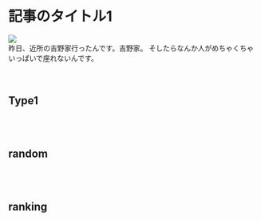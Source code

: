 <div id="page">
	<div id="main_image">
		<div id="main_image_inner">
			<h1>記事のタイトル1</h1>
		</div>
	</div>
	<img id="main-thum" src="https://sinozu.github.io/static20200403/01/food_gyudon.png">
		<div id="section01">
			昨日、近所の吉野家行ったんです。吉野家。
そしたらなんか人がめちゃくちゃいっぱいで座れないんです。
		</div>
</div>

<br>
<br>
<h2>Type1</h2>
<div class="uz-placement_code1_test uz-ny"></div>
<link rel="stylesheet" href="https://dev-speee-ad.akamaized.net/tag/placement_code1_test/css/outer-style.css">
<script async type="text/javascript" src="https://dev-speee-ad.akamaized.net/tag/placement_code1_test/js/outer-frame.min.js" charset="utf-8"></script>


<br>
<br>
<h2>random</h2>
<div class="uz-uo_placement_code_random uz-ny"></div>
<link rel="stylesheet" href="https://dev-speee-ad.akamaized.net/tag/uo_placement_code_random/css/outer-style.css">
<script async type="text/javascript" src="https://dev-speee-ad.akamaized.net/tag/uo_placement_code_random/js/outer-frame.min.js" charset="utf-8"></script>

<br>
<br>
<h2>ranking</h2>
<div class="uz-uo_placement_code_ranking uz-ny"></div>
<link rel="stylesheet" href="https://dev-speee-ad.akamaized.net/tag/uo_placement_code_ranking/css/outer-style.css">
<script async type="text/javascript" src="https://dev-speee-ad.akamaized.net/tag/uo_placement_code_ranking/js/outer-frame.min.js" charset="utf-8"></script>
